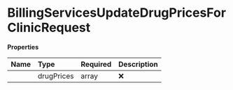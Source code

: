 # BillingServicesUpdateDrugPricesForClinicRequest



**Properties**

| Name | Type | Required | Description |
| :-------- | :----------| :----------| :----------|
    | drugPrices | array | ❌ |  |




<!-- This file was generated by liblab | https://liblab.com/ -->